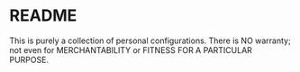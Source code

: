 # README
This is purely a collection of personal configurations. There is NO warranty; not even for MERCHANTABILITY or FITNESS FOR A PARTICULAR PURPOSE.
